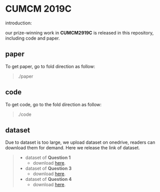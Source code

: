 # CUMCM 2019C

introduction:

our prize-winning work in **CUMCM2919C** is released in this repository, including code and paper.

## paper

To get paper, go to fold direction as follow:

> ./paper

## code 

To get code, go to the fold direction as follow:

> ./code

## dataset

Due to dataset is too large, we upload dataset on onedrive, readers can download them for demand. Here we release the link of dataset.

>- dataset of **Question 1**
>   - download [here](https://mailhfuteducn-my.sharepoint.com/:f:/g/personal/leetun2001_mail_hfut_edu_cn/EpLZiPx8A1tNgwlR_D_lXucBXnwXhoEB4asR2bPUhsr0Nw?e=1hJzCs).
> - dataset of **Question 3**
>   - download [here](https://mailhfuteducn-my.sharepoint.com/:f:/g/personal/leetun2001_mail_hfut_edu_cn/EqA_AKTQKhFMm4epzZzl3bsB9l9uV-g5Y9giPctMXrUVoQ?e=S1sXst).
> - dataset of **Question 4**
>   - download [here](https://mailhfuteducn-my.sharepoint.com/:f:/g/personal/leetun2001_mail_hfut_edu_cn/EgKZD7vY2zxKgvfr382C1sQBW-YHGkIShgQG8jb5HQXDMg?e=n608xN).